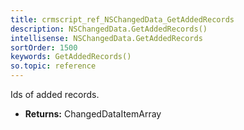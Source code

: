```yaml
---
title: crmscript_ref_NSChangedData_GetAddedRecords
description: NSChangedData.GetAddedRecords()
intellisense: NSChangedData.GetAddedRecords
sortOrder: 1500
keywords: GetAddedRecords()
so.topic: reference
---
```



Ids of added records.



* **Returns:** ChangedDataItemArray


